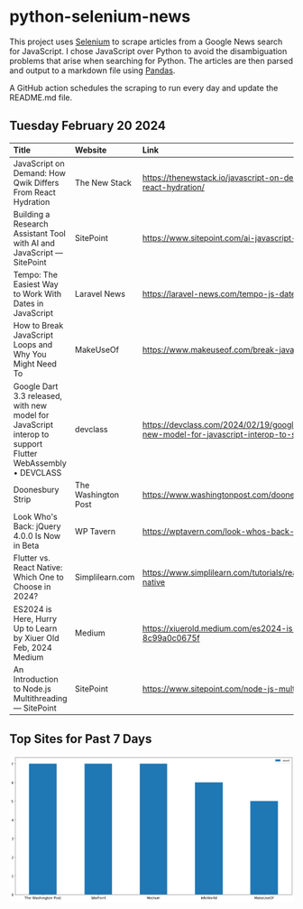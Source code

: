 # python-selenium-news

This project uses [Selenium](https://www.seleniumhq.org/) to scrape articles from a Google News search for JavaScript.
I chose JavaScript over Python to avoid the disambiguation problems that arise when searching for Python.
The articles are then parsed and output to a markdown file using [Pandas](https://pandas.pydata.org/).

A GitHub action schedules the scraping to run every day and update the README.md file.

## Tuesday February 20 2024


| Title                                                                                                     | Website             | Link                                                                                                                           |
|:----------------------------------------------------------------------------------------------------------|:--------------------|:-------------------------------------------------------------------------------------------------------------------------------|
| JavaScript on Demand: How Qwik Differs From React Hydration                                               | The New Stack       | https://thenewstack.io/javascript-on-demand-how-qwik-differs-from-react-hydration/                                             |
| Building a Research Assistant Tool with AI and JavaScript — SitePoint                                     | SitePoint           | https://www.sitepoint.com/ai-javascript-research-assistant/                                                                    |
| Tempo: The Easiest Way to Work With Dates in JavaScript                                                   | Laravel News        | https://laravel-news.com/tempo-js-dates                                                                                        |
| How to Break JavaScript Loops and Why You Might Need To                                                   | MakeUseOf           | https://www.makeuseof.com/break-javascript-loops-how-why/                                                                      |
| Google Dart 3.3 released, with new model for JavaScript interop to support Flutter WebAssembly • DEVCLASS | devclass            | https://devclass.com/2024/02/19/google-dart-3-3-released-with-new-model-for-javascript-interop-to-support-flutter-webassembly/ |
| Doonesbury Strip                                                                                          | The Washington Post | https://www.washingtonpost.com/doonesbury/strip/archive/2004/02/15                                                             |
| Look Who's Back: jQuery 4.0.0 Is Now in Beta                                                              | WP Tavern           | https://wptavern.com/look-whos-back-jquery-4-0-0-is-now-in-beta                                                                |
| Flutter vs. React Native: Which One to Choose in 2024?                                                    | Simplilearn.com     | https://www.simplilearn.com/tutorials/reactjs-tutorial/flutter-vs-react-native                                                 |
| ES2024 is Here, Hurry Up to Learn  by Xiuer Old  Feb, 2024  Medium                                        | Medium              | https://xiuerold.medium.com/es2024-is-here-hurry-up-to-learn-8c99a0c0675f                                                      |
| An Introduction to Node.js Multithreading — SitePoint                                                     | SitePoint           | https://www.sitepoint.com/node-js-multithreading/                                                                              |
## Top Sites for Past 7 Days

![Graph of Top Sites](https://raw.githubusercontent.com/dan-mba/python-selenium-news/main/last-week.png)

